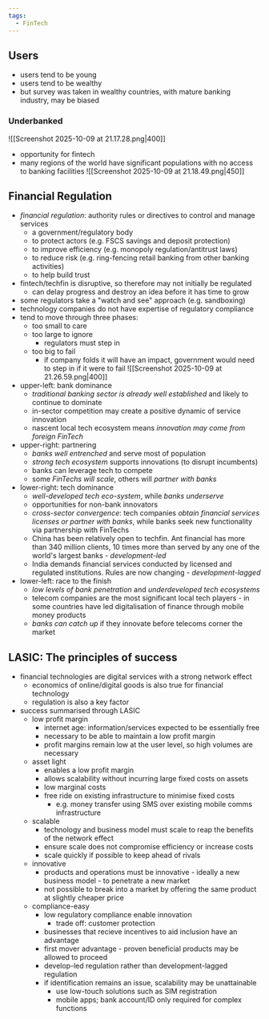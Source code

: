 ```yaml
---
tags:
  - FinTech
---
```

## Users
- users tend to be young
- users tend to be wealthy
- but survey was taken in wealthy countries, with mature banking industry, may be biased 
### Underbanked
![[Screenshot 2025-10-09 at 21.17.28.png|400]]
- opportunity for fintech
- many regions of the world have significant populations with no access to banking facilities
![[Screenshot 2025-10-09 at 21.18.49.png|450]]
## Financial Regulation
- *financial regulation*: authority rules or directives to control and manage services
	- a government/regulatory body
	- to protect actors (e.g. FSCS savings and deposit protection)
	- to improve efficiency (e.g. monopoly regulation/antitrust laws)
	- to reduce risk (e.g. ring-fencing retail banking from other banking activities)
	- to help build trust
- fintech/techfin is disruptive, so therefore may not initially be regulated
	- can delay progress and destroy an idea before it has time to grow
- some regulators take a "watch and see" approach (e.g. sandboxing)
- technology companies do not have expertise of regulatory compliance
- tend to move through three phases:
	- too small to care
	- too large to ignore
		- regulators must step in 
	- too big to fail
		- if company folds it will have an impact, government would need to step in if it were to fail
![[Screenshot 2025-10-09 at 21.26.59.png|400]]
- upper-left: bank dominance
	- *traditional banking sector is already well established* and likely to continue to dominate
	- in-sector competition may create a positive dynamic of service innovation
	- nascent local tech ecosystem means *innovation may come from foreign FinTech*
- upper-right: partnering
	- *banks well entrenched* and serve most of population
	- *strong tech ecosystem* supports innovations (to disrupt incumbents)
	- banks can leverage tech to compete
	- some *FinTechs will scale*, others will *partner with banks*
- lower-right: tech dominance 
	- *well-developed tech eco-system*, while *banks underserve*
	- opportunities for non-bank innovators
	- *cross-sector convergence*: tech companies *obtain financial services licenses or partner with banks*, while banks seek new functionality via partnership with FinTechs
	- China has been relatively open to techfin. Ant financial has more than 340 million clients, 10 times more than served by any one of the world's largest banks - *development-led*
	- India demands financial services conducted by licensed and regulated institutions. Rules are now changing - *development-lagged*
- lower-left: race to the finish
	- *low levels of bank penetration* and *underdeveloped tech ecosystems*
	- telecom companies are the most significant local tech players - in some countries have led digitalisation of finance through mobile money products
	- *banks can catch up* if they innovate before telecoms corner the market
## LASIC: The principles of success
- financial technologies are digital services with a strong network effect
	- economics of online/digital goods is also true for financial technology
	- regulation is also a key factor
- success summarised through LASIC
	- low profit margin
		- internet age: information/services expected to be essentially free
		- necessary to be able to maintain a low profit margin
		- profit margins remain low at the user level, so high volumes are necessary
	- asset light
		- enables a low profit margin
		- allows scalability without incurring large fixed costs on assets
		- low marginal costs
		- free ride on existing infrastructure to minimise fixed costs
			- e.g. money transfer using SMS over existing mobile comms infrastructure 
	- scalable
		- technology and business model must scale to reap the benefits of the network effect
		- ensure scale does not compromise efficiency or increase costs
		- scale quickly if possible to keep ahead of rivals
	- innovative
		- products and operations must be innovative - ideally a new business model - to penetrate a new market
		- not possible to break into a market by offering the same product at slightly cheaper price
	- compliance-easy
		- low regulatory compliance enable innovation
			- trade off: customer protection
		- businesses that recieve incentives to aid inclusion have an advantage
		- first mover advantage - proven beneficial products may be allowed to proceed
		- develop-led regulation rather than development-lagged regulation
		- if identification remains an issue, scalability may be unattainable
			- use low-touch solutions such as SIM registration
			- mobile apps; bank account/ID only required for complex functions